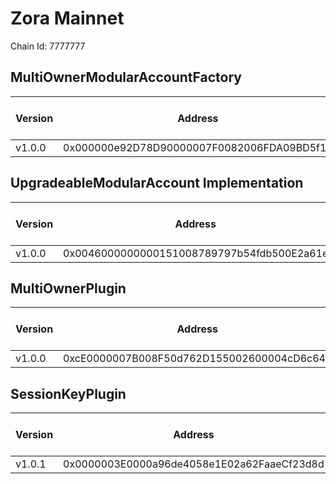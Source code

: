 # Zora Mainnet
Chain Id: 7777777

## MultiOwnerModularAccountFactory

| Version | Address | Explorer Link | Salt | Deploy Script Run |
| ------- | ------------------------------------------ | ------------------------------------------------------------------------------------------- | ---------------------------- | ---------------------------------------------------------------- |
| v1.0.0  | 0x000000e92D78D90000007F0082006FDA09BD5f11 | [explorer](https://explorer.zora.energy/address/0x000000e92D78D90000007F0082006FDA09BD5f11) | `0x5db157a188f31855e74efff3` | [run](broadcast/Deploy.s.sol/7777777/run-1710514680.json) |

## UpgradeableModularAccount Implementation

| Version | Address | Explorer Link | Salt | Deploy Script Run |
| ------- | ------------------------------------------ | ------------------------------------------------------------------------------------------- | ---------------------------- | ---------------------------------------------------------------- |
| v1.0.0  | 0x0046000000000151008789797b54fdb500E2a61e | [explorer](https://explorer.zora.energy/address/0x0046000000000151008789797b54fdb500E2a61e) | `0x3249843e32cfdd3724630092` | [run](broadcast/Deploy.s.sol/7777777/run-1710514680.json) |

## MultiOwnerPlugin

| Version | Address | Explorer Link | Salt | Deploy Script Run |
| ------- | ------------------------------------------ | ------------------------------------------------------------------------------------------- | ---------------------------- | ---------------------------------------------------------------- |
| v1.0.0  | 0xcE0000007B008F50d762D155002600004cD6c647 | [explorer](https://explorer.zora.energy/address/0xcE0000007B008F50d762D155002600004cD6c647) | `0x9292f6fd68967e13eda2502d` | [run](broadcast/Deploy.s.sol/7777777/run-1710514680.json) |

## SessionKeyPlugin

| Version | Address | Explorer Link | Salt | Deploy Script Run |
| ------- | ------------------------------------------ | ------------------------------------------------------------------------------------------- | ---------------------------- | ---------------------------------------------------------------- |
| v1.0.1  | 0x0000003E0000a96de4058e1E02a62FaaeCf23d8d | [explorer](https://explorer.zora.energy/address/0x0000003E0000a96de4058e1E02a62FaaeCf23d8d) | `0x4e59b44847b379578588920ca78fbf26c0b4956c1689983b8c7f38000288670c` | [run](broadcast/Deploy.s.sol/7777777/run-1710514680.json) |
